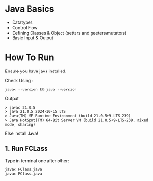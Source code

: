 # Java Basics
* Datatypes
* Control Flow
* Defining Classes & Object (setters and geeters/mutators)
* Basic Input & Output


# How To Run
Ensure you have java installed. 

Check Using :
```shell
javac --version && java --version
```
Output
```
> javac 21.0.5
> java 21.0.5 2024-10-15 LTS
> Java(TM) SE Runtime Environment (build 21.0.5+9-LTS-239)
> Java HotSpot(TM) 64-Bit Server VM (build 21.0.5+9-LTS-239, mixed mode, sharing)
```
Else Install Java!

## 1. Run FCLass 
Type in terminal one after other:
```
javac FClass.java
javac FClass.java
```

